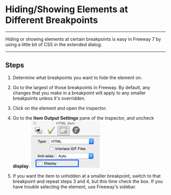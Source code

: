 # Hiding/Showing Elements at Different Breakpoints
----

Hiding or showing elements at certain breakpoints is easy in Freeway 7 by using a little bit of CSS in the extended dialog.

----

## Steps

1. Determine what breakpoints you want to hide the element on.

2. Go to the largest of those breakpoints in Freeway. By default, any changes that you make in a breakpoint will apply to any smaller breakpoints unless it's overridden.

3. Click on the element and open the inspector.

4. Go to the **Item Output Settings** pane of the inspector, and uncheck **display**.
	![](images/hiding-elements-one.png)

5. If you want the item to unhidden at a smaller breakpoint, switch to that breakpoint and repeat steps 3 and 4, but this time check the box. If you have trouble selecting the element, use Freeway's sidebar.
